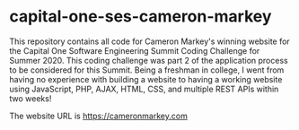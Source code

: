 # capital-one-ses-cameron-markey
This repository contains all code for Cameron Markey's winning website for the Capital One Software Engineering Summit Coding Challenge for Summer 2020. This coding challenge was part 2 of the application process to be considered for this Summit. Being a freshman in college, I went from having no experience with building a website to having a working website using JavaScript, PHP, AJAX, HTML, CSS, and multiple REST APIs within two weeks! 

The website URL is https://cameronmarkey.com 

